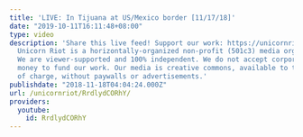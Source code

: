 ```yaml
---
title: 'LIVE: In Tijuana at US/Mexico border [11/17/18]'
date: "2019-10-11T16:11:48+08:00"
type: video
description: 'Share this live feed! Support our work: https://unicornriot.ninja/support-our-work/
  Unicorn Riot is a horizontally-organized non-profit (501c3) media organization.
  We are viewer-supported and 100% independent. We do not accept corporate or government
  money to fund our work. Our media is creative commons, available to the public free
  of charge, without paywalls or advertisements.'
publishdate: "2018-11-18T04:04:24.000Z"
url: /unicornriot/RrdlydCORhY/
providers:
  youtube:
    id: RrdlydCORhY
---
```

